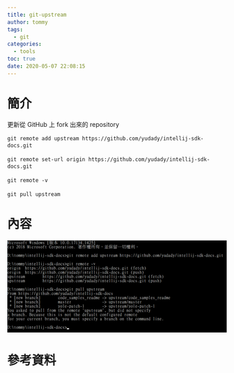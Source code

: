 ```yaml
---
title: git-upstream
author: tommy
tags:
  - git
categories:
  - tools
toc: true
date: 2020-05-07 22:08:15
---
```


# 簡介
更新從 GitHub 上 fork 出來的 repository

```shell script
git remote add upstream https://github.com/yudady/intellij-sdk-docs.git

git remote set-url origin https://github.com/yudady/intellij-sdk-docs.git

git remote -v

git pull upstream
```

<!--more-->
# 內容
![](images/20200507221244.png)

# 參考資料


